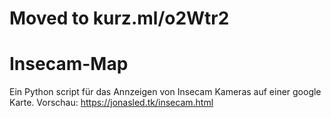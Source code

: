 # Moved to kurz.ml/o2Wtr2


# Insecam-Map
Ein Python script für das Annzeigen von Insecam Kameras auf einer google Karte.
Vorschau: https://jonasled.tk/insecam.html
